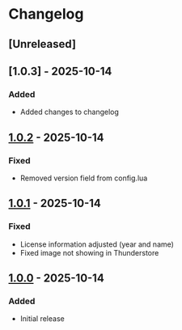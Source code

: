 # Changelog

## [Unreleased]

## [1.0.3] - 2025-10-14
### Added
- Added changes to changelog

## [1.0.2] - 2025-10-14

### Fixed
- Removed version field from config.lua

## [1.0.1] - 2025-10-14

### Fixed
- License information adjusted (year and name)
- Fixed image not showing in Thunderstore

## [1.0.0] - 2025-10-14

### Added

- Initial release

[1.0.2]: https://github.com/mozzarellathicc/reroll-hammers/compare/1.0.1...1.0.2
[1.0.1]: https://github.com/mozzarellathicc/reroll-hammers/compare/1.0.0...1.0.1
[1.0.0]: https://github.com/mozzarellathicc/reroll-hammers/compare/77f04d24d08a9125bbf78a3a93c3f1cec9150ed3...1.0.0

